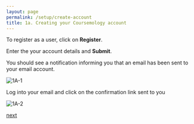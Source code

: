 ```yaml
---
layout: page
permalink: /setup/create-account
title: 1a. Creating your Coursemology account
---
```


To register as a user, click on **Register**.

Enter the your account details and **Submit**.

You should see a notification informing you that an email has been sent to your email account.

![1A-1](https://zhengwei143.github.io/Coursemology-help/images/1A-1.gif)

Log into your email and click on the confirmation link sent to you

![1A-2](https://zhengwei143.github.io/Coursemology-help/images/1A-2.gif)


[next](/setup/account-settings)